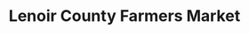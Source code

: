 ---
title: "Lenoir County Farmers Market"
url: /kinston/lenoir-county-farmers-market/
shop: Hofladen
---